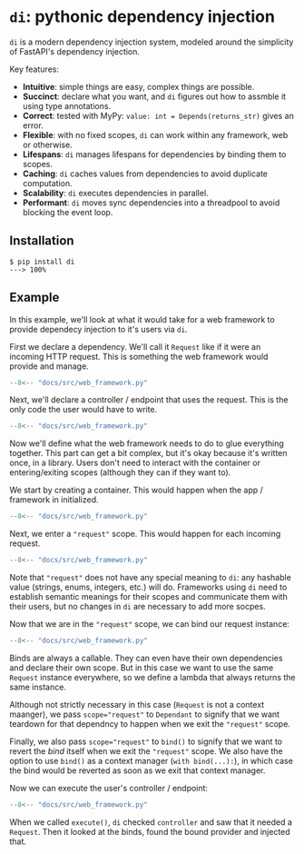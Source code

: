 # `di`: pythonic dependency injection

`di` is a modern dependency injection system, modeled around the simplicity of FastAPI's dependency injection.

Key features:

- **Intuitive**: simple things are easy, complex things are possible.
- **Succinct**: declare what you want, and `di` figures out how to assmble it using type annotations.
- **Correct**: tested with MyPy: `value: int = Depends(returns_str)` gives an error.
- **Flexible**: with no fixed scopes, `di` can work within any framework, web or otherwise.
- **Lifespans**: `di` manages lifespans for dependencies by binding them to scopes.
- **Caching**: `di` caches values from dependencies to avoid duplicate computation.
- **Scalability**: `di` executes dependencies in parallel.
- **Performant**: `di` moves sync dependencies into a threadpool to avoid blocking the event loop.

## Installation

<div class="termy">

```console
$ pip install di
---> 100%
```

</div>

## Example

In this example, we'll look at what it would take for a web framework to provide dependecy injection to it's users via `di`.

First we declare a dependency.
We'll call it `Request` like if it were an incoming HTTP request.
This is something the web framework would provide and manage.

```Python hl_lines="5-7"
--8<-- "docs/src/web_framework.py"
```

Next, we'll declare a controller / endpoint that uses the request.
This is the only code the user would have to write.

```Python hl_lines="10-11"
--8<-- "docs/src/web_framework.py"
```

Now we'll define what the web framework needs to do to glue everything together.
This part can get a bit complex, but it's okay because it's written once, in a library.
Users don't need to interact with the container or entering/exiting scopes (although they can if they want to).

We start by creating a container.
This would happen when the app / framework in initialized.

```Python hl_lines="15"
--8<-- "docs/src/web_framework.py"
```

Next, we enter a `"request"` scope.
This would happen for each incoming request.

```Python hl_lines="16"
--8<-- "docs/src/web_framework.py"
```

Note that `"request"` does not have any special meaning to `di`: any hashable value (strings, enums, integers, etc.) will do. Frameworks using `di` need to establish semantic meanings for their scopes and communicate them with their users, but no changes in `di` are necessary to add more socpes.

Now that we are in the `"request"` scope, we can bind our request instance:

```Python hl_lines="17-18"
--8<-- "docs/src/web_framework.py"
```

Binds are always a callable.
They can even have their own dependencies and declare their own scope.
But in this case we want to use the same `Request` instance everywhere, so we define a lambda that always returns the same instance.

Although not strictly necessary in this case (`Request` is not a context maanger), we pass `scope="request"` to `Dependant` to signify that we want teardown for that dependncy to happen when we exit the `"request"` scope.

Finally, we also pass `scope="request"` to `bind()` to signify that we want to revert the _bind_ itself when we exit the `"request"` scope. We also have the option to use `bind()` as a context manager (`with bind(...):`), in which case the bind would be reverted as soon as we exit that context manager.

Now we can execute the user's controller / endpoint:

```Python hl_lines="20-21"
--8<-- "docs/src/web_framework.py"
```

When we called `execute()`, `di` checked `controller` and saw that it needed a `Request`. Then it looked at the binds, found the bound provider and injected that.
